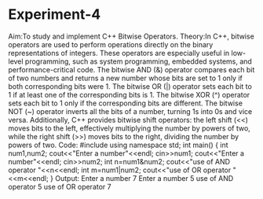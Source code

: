 # Experiment-4
Aim:To study and implement C++ Bitwise Operators.
Theory:In C++, bitwise operators are used to perform operations directly on the binary representations of integers. These operators are especially useful in low-level programming, such as system programming, embedded systems, and performance-critical code.
The bitwise AND (&) operator compares each bit of two numbers and returns a new number whose bits are set to 1 only if both corresponding bits were 1. The bitwise OR (|) operator sets each bit to 1 if at least one of the corresponding bits is 1. The bitwise XOR (^) operator sets each bit to 1 only if the corresponding bits are different. The bitwise NOT (~) operator inverts all the bits of a number, turning 1s into 0s and vice versa.
Additionally, C++ provides bitwise shift operators: the left shift (<<) moves bits to the left, effectively multiplying the number by powers of two, while the right shift (>>) moves bits to the right, dividing the number by powers of two.
Code:
#include<iostream>
using namespace std;
int main()
{
    int num1,num2;
    cout<<"Enter a number"<<endl;
    cin>>num1;
    cout<<"Enter a number"<<endl;
    cin>>num2;
    int n=num1&num2;
    cout<<"use of AND operator "<<n<<endl;
    int m=num1|num2;
    cout<<"use of OR operator "<<m<<endl;
}
Output:
Enter a number
7
Enter a number
5
use of AND operator 5
use of OR operator 7
